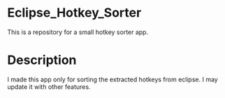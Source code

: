 # Eclipse_Hotkey_Sorter
This is a repository for a small hotkey sorter app.

# Description
I made this app only for sorting the extracted hotkeys from eclipse. I may update it with other features.

